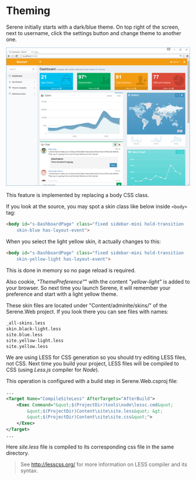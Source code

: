 # Theming

Serene initially starts with a dark/blue theme. On top right of the screen, next to username, click the settings button  <i class="fa fa-gears"></i>  and change theme to another one.

![Serene Dashboard Yellow Light](img/serene_dashboard_light.png)

This feature is implemented by replacing a body CSS class.

If you look at the source, you may spot a skin class like below inside `<body>` tag:

```html
<body id="s-DashboardPage" class="fixed sidebar-mini hold-transition 
    skin-blue has-layout-event">
```

When you select the light yellow skin, it actually changes to this:

```html
<body id="s-DashboardPage" class="fixed sidebar-mini hold-transition 
    skin-yellow-light has-layout-event">
```

This is done in memory so no page reload is required.

Also cookie, *"ThemePreference"*" with the content *"yellow-light"* is added to your browser. So next time you launch Serene, it will remember your preference and start with a light yellow theme.

These skin files are located under "Content/adminlte/skins/" of the Serene.Web project. If you look there you can see files with names:

```
_all-skins.less
skin.black-light.less
site.blue.less
site.yellow-light.less
site.yellow.less
```

We are using LESS for CSS generation so you should try editing LESS files, not CSS. Next time you build your project, LESS files will be compiled to CSS (using *Less.js* compiler for *Node*).

This operation is configured with a build step in Serene.Web.csproj file:

```xml
...
<Target Name="CompileSiteLess" AfterTargets="AfterBuild">
    <Exec Command="&quot;$(ProjectDir)tools\node\lessc.cmd&quot;
        &quot;$(ProjectDir)Content\site\site.less&quot; &gt;
        &quot;$(ProjectDir)Content\site\site.css&quot;">
    </Exec>
</Target>
...
```

Here *site.less* file is compiled to its corresponding css file in the same directory.

> See http://lesscss.org/ for more information on LESS compiler and its syntax.
